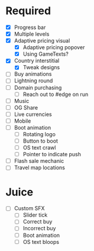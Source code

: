 # Required
- [x] Progress bar
- [x] Multiple levels
- [x] Adaptive pricing visual
  - [x] Adaptive pricing popover
  - [x] Using GameTexts?
- [x] Country interstitial
  - [x] Tweak designs
- [ ] Buy animations
- [ ] Lightning round
- [ ] Domain purchasing
  - [ ] Reach out to #edge on run
- [ ] Music
- [ ] OG Share
- [ ] Live currencies
- [ ] Mobile
- [ ] Boot animation
  - [ ] Rotating logo
  - [ ] Button to boot
  - [ ] OS text crawl
  - [ ] Pointer to indicate push
- [ ] Flash sale mechanic
- [ ] Travel map locations

# Juice
- [ ] Custom SFX
  - [ ] Slider tick
  - [ ] Correct buy
  - [ ] Incorrect buy
  - [ ] Boot animation
  - [ ] OS text bloops
